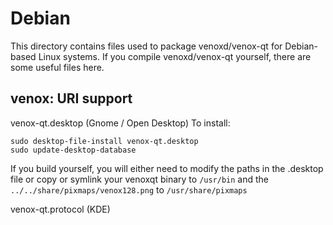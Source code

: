 
Debian
====================
This directory contains files used to package venoxd/venox-qt
for Debian-based Linux systems. If you compile venoxd/venox-qt yourself, there are some useful files here.

## venox: URI support ##


venox-qt.desktop  (Gnome / Open Desktop)
To install:

	sudo desktop-file-install venox-qt.desktop
	sudo update-desktop-database

If you build yourself, you will either need to modify the paths in
the .desktop file or copy or symlink your venoxqt binary to `/usr/bin`
and the `../../share/pixmaps/venox128.png` to `/usr/share/pixmaps`

venox-qt.protocol (KDE)

